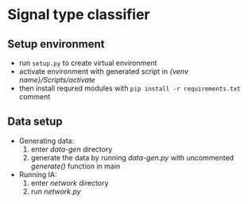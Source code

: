 # Signal type classifier

## Setup environment
- run `setup.py` to create virtual environment
- activate environment with generated script in _{venv name}/Scripts/activate_
- then install requred modules with `pip install -r requirements.txt` comment

## Data setup
- Generating data:
    1. enter _data-gen_ directory
    2. generate the data by running _data-gen.py_ with uncommented _generate()_ function in main
- Running IA:
    1. enter _network_ directory
    2. run _network.py_
